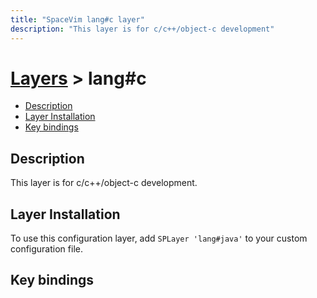 ```yaml
---
title: "SpaceVim lang#c layer"
description: "This layer is for c/c++/object-c development"
---
```


# [Layers](https://spacevim.org/layers) > lang#c


<!-- vim-markdown-toc GFM -->

- [Description](#description)
- [Layer Installation](#layer-installation)
- [Key bindings](#key-bindings)

<!-- vim-markdown-toc -->

## Description

This layer is for c/c++/object-c development.

## Layer Installation

To use this configuration layer, add `SPLayer 'lang#java'` to your custom configuration file.

## Key bindings

